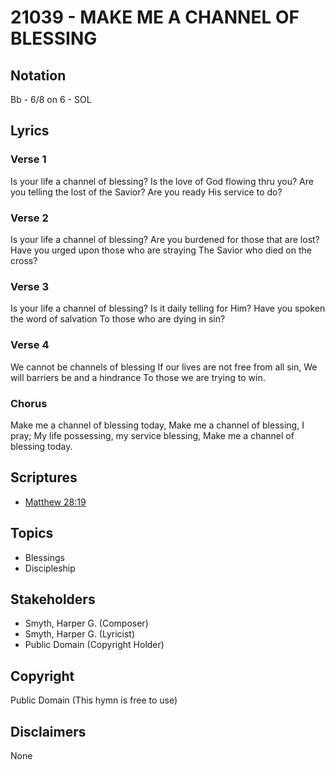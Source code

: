 # 21039 - MAKE ME A CHANNEL OF BLESSING

## Notation

Bb - 6/8 on 6 - SOL

## Lyrics

### Verse 1

Is your life a channel of blessing? Is the love of God flowing thru you? Are you telling the lost of the Savior? Are you ready His service to do?

### Verse 2

Is your life a channel of blessing? Are you burdened for those that are lost? Have you urged upon those who are straying The Savior who died on the cross?

### Verse 3

Is your life a channel of blessing? Is it daily telling for Him? Have you spoken the word of salvation To those who are dying in sin? 

### Verse 4

We cannot be channels of blessing If our lives are not free from all sin, We will barriers be and a hindrance To those we are trying to win.

### Chorus

Make me a channel of blessing today, Make me a channel of blessing, I pray; My life possessing, my service blessing, Make me a channel of blessing today.


## Scriptures

- [Matthew 28:19](https://www.biblegateway.com/passage/?search=Matthew%2028%3A19)

## Topics

- Blessings
- Discipleship

## Stakeholders

- Smyth, Harper G. (Composer)
- Smyth, Harper G. (Lyricist)
- Public Domain (Copyright Holder)

## Copyright

Public Domain
(This hymn is free to use)

## Disclaimers

None

